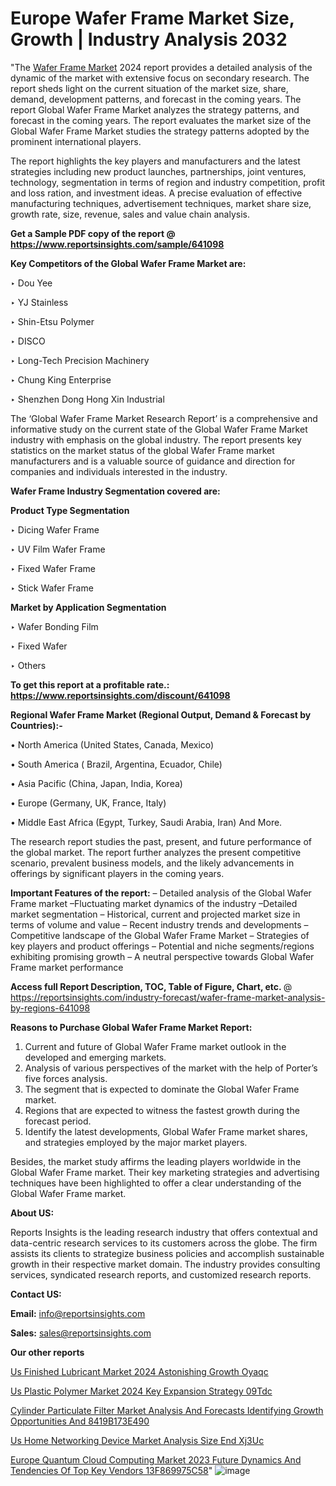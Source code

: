 # Europe Wafer Frame Market Size, Growth | Industry Analysis 2032

"The <a href=https://www.reportsinsights.com/sample/641098>Wafer Frame Market</a> 2024 report provides a detailed analysis of the dynamic of the market with extensive focus on secondary research. The report sheds light on the current situation of the market size, share, demand, development patterns, and forecast in the coming years. The report Global Wafer Frame Market analyzes the strategy patterns, and forecast in the coming years. The report evaluates the market size of the Global Wafer Frame Market studies the strategy patterns adopted by the prominent international players.

The report highlights the key players and manufacturers and the latest strategies including new product launches, partnerships, joint ventures, technology, segmentation in terms of region and industry competition, profit and loss ration, and investment ideas. A precise evaluation of effective manufacturing techniques, advertisement techniques, market share size, growth rate, size, revenue, sales and value chain analysis.

<strong>Get a Sample PDF copy of the report @ <a href=https://www.reportsinsights.com/sample/641098 style=color:#0000ff;>https://www.reportsinsights.com/sample/641098</a></strong>

<strong>Key Competitors of the Global Wafer Frame Market are:</strong>

‣ Dou Yee

‣ YJ Stainless

‣ Shin-Etsu Polymer

‣ DISCO

‣ Long-Tech Precision Machinery

‣ Chung King Enterprise

‣ Shenzhen Dong Hong Xin Industrial

The ‘Global Wafer Frame Market Research Report’ is a comprehensive and informative study on the current state of the Global Wafer Frame Market industry with emphasis on the global industry. The report presents key statistics on the market status of the global Wafer Frame market manufacturers and is a valuable source of guidance and direction for companies and individuals interested in the industry.

<strong>Wafer Frame Industry Segmentation covered are:</strong>

<strong>Product Type Segmentation</strong>

‣ Dicing Wafer Frame

‣ UV Film Wafer Frame

‣ Fixed Wafer Frame

‣ Stick Wafer Frame

<strong>Market by Application Segmentation</strong>

‣ Wafer Bonding Film

‣ Fixed Wafer

‣ Others

<strong>To get this report at a profitable rate.: <a href=https://www.reportsinsights.com/discount/641098 style=color:#0000ff;>https://www.reportsinsights.com/discount/641098</a></strong>

<strong>Regional Wafer Frame Market (Regional Output, Demand &amp; Forecast by Countries):-</strong>

• North America (United States, Canada, Mexico)

• South America ( Brazil, Argentina, Ecuador, Chile)

• Asia Pacific (China, Japan, India, Korea)

• Europe (Germany, UK, France, Italy)

• Middle East Africa (Egypt, Turkey, Saudi Arabia, Iran) And More.

The research report studies the past, present, and future performance of the global market. The report further analyzes the present competitive scenario, prevalent business models, and the likely advancements in offerings by significant players in the coming years.

<strong>Important Features of the report:</strong>
– Detailed analysis of the Global Wafer Frame market
–Fluctuating market dynamics of the industry
–Detailed market segmentation
– Historical, current and projected market size in terms of volume and value
– Recent industry trends and developments
– Competitive landscape of the Global Wafer Frame Market
– Strategies of key players and product offerings
– Potential and niche segments/regions exhibiting promising growth
– A neutral perspective towards Global Wafer Frame market performance

<strong>Access full Report Description, TOC, Table of Figure, Chart, etc. </strong>@   <a href=https://reportsinsights.com/industry-forecast/wafer-frame-market-analysis-by-regions-641098 style=color:#0000ff;>https://reportsinsights.com/industry-forecast/wafer-frame-market-analysis-by-regions-641098</a>

<strong>Reasons to Purchase Global Wafer Frame Market Report:</strong>
1. Current and future of Global Wafer Frame market outlook in the developed and emerging markets.
2. Analysis of various perspectives of the market with the help of Porter’s five forces analysis.
3. The segment that is expected to dominate the Global Wafer Frame market.
4. Regions that are expected to witness the fastest growth during the forecast period.
5. Identify the latest developments, Global Wafer Frame market shares, and strategies employed by the major market players.

Besides, the market study affirms the leading players worldwide in the Global Wafer Frame market. Their key marketing strategies and advertising techniques have been highlighted to offer a clear understanding of the Global Wafer Frame market.

<strong><strong>About US</strong>:</strong>

Reports Insights is the leading research industry that offers contextual and data-centric research services to its customers across the globe. The firm assists its clients to strategize business policies and accomplish sustainable growth in their respective market domain. The industry provides consulting services, syndicated research reports, and customized research reports.

<strong>Contact US:</strong>

<p class=><b>Email:</b> <a href=mailto:info@reportsinsights.com>info@reportsinsights.com</a></p>
<p class=><b>Sales:</b> <a href=mailto:sales@reportsinsights.com>sales@reportsinsights.com</a></p>

<strong>Our other reports</strong>

<a href=https://www.linkedin.com/pulse/us-finished-lubricant-market-2024-astonishing-growth-oyaqc/>Us Finished Lubricant Market 2024 Astonishing Growth Oyaqc</a>

<a href=https://www.linkedin.com/pulse/us-plastic-polymer-market-2024-key-expansion-strategy-09tdc/>Us Plastic Polymer Market 2024 Key Expansion Strategy 09Tdc</a>

<a href=https://medium.com/@amolshinde346727482/cylinder-particulate-filter-market-analysis-and-forecasts-identifying-growth-opportunities-and-8419b173e490>Cylinder Particulate Filter Market Analysis And Forecasts Identifying Growth Opportunities And 8419B173E490</a>

<a href=https://www.linkedin.com/pulse/us-home-networking-device-market-analysis-size-end-xj3uc/>Us Home Networking Device Market Analysis Size End Xj3Uc</a>

<a href=https://medium.com/@g65914336/europe-quantum-cloud-computing-market-2023-future-dynamics-and-tendencies-of-top-key-vendors-13f869975c58>Europe Quantum Cloud Computing Market 2023 Future Dynamics And Tendencies Of Top Key Vendors 13F869975C58</a>"
![image](https://github.com/ahaan12367/RIMarket24/assets/158471582/56fa7243-dfbe-4266-8dbc-6db7c05f1d9c)
